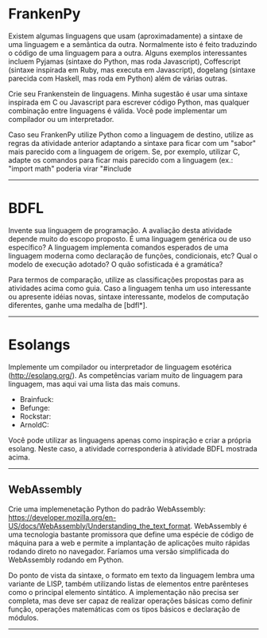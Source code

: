 # FrankenPy

Existem algumas linguagens que usam (aproximadamente) a sintaxe de uma linguagem e a semântica da outra. Normalmente isto é feito traduzindo o código de uma linguagem para a outra. Alguns exemplos interessantes incluem Pyjamas (sintaxe do Python, mas roda Javascript), Coffescript (sintaxe inspirada em Ruby, mas executa em Javascript), dogelang (sintaxe parecida com Haskell, mas roda em Python) além de várias outras.

Crie seu Frankenstein de linguagens. Minha sugestão é usar uma sintaxe inspirada em C ou Javascript para escrever código Python, mas qualquer combinação entre linguagens é válida. Você pode implementar um compilador ou um interpretador. 

Caso seu FrankenPy utilize Python como a linguagem de destino, utilize as regras da atividade anterior adaptando a sintaxe para ficar com um "sabor" mais parecido com a linguagem de origem. Se, por exemplo, utilizar C, adapte os comandos para ficar mais parecido com a linguagem (ex.: "import math" poderia virar "#include<math>")


-------------------------------------------------------------------------------

# BDFL

Invente sua linguagem de programação. A avaliação desta atividade depende muito do escopo proposto. É uma linguagem genérica ou de uso específico? A linguagem implementa comandos esperados de uma linguagem moderna como declaração de funções, condicionais, etc? Qual o modelo de execução adotado? O quão sofisticada é a gramática?

Para termos de comparação, utilize as classificações propostas para as atividades acima como guia. Caso a linguagem tenha um uso interessante ou apresente idéias novas, sintaxe interessante, modelos de computação diferentes, ganhe uma medalha de [bdfl*].


-------------------------------------------------------------------------------

# Esolangs

Implemente um compilador ou interpretador de linguagem esotérica (http://esolang.org/). As competências variam muito de linguagem para linguagem, mas aqui vai uma lista das mais comuns.

* Brainfuck:
* Befunge:
* Rockstar:
* ArnoldC:

Você pode utilizar as linguagens apenas como inspiração e criar a própria esolang. Neste caso, a atividade corresponderia à atividade BDFL mostrada acima.


-------------------------------------------------------------------------------

## WebAssembly

Crie uma implemenetação Python do padrão WebAssembly: https://developer.mozilla.org/en-US/docs/WebAssembly/Understanding_the_text_format. WebAssembly é uma tecnologia bastante promissora que define uma espécie de código de máquina para a web e permite a implantação de aplicações muito rápidas rodando direto no navegador. Faríamos uma versão simplificada do WebAssembly rodando em Python. 

Do ponto de vista da sintaxe, o formato em texto da linguagem lembra uma variante de LISP, também utilizando listas de elementos entre parênteses como o principal elemento sintático. A implementação não precisa ser completa, mas deve ser capaz de realizar operações básicas como definir função, operações matemáticas com os tipos básicos e declaração de módulos.

-------------------------------------------------------------------------------

